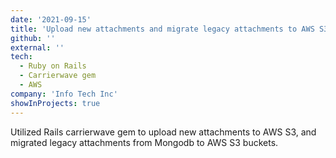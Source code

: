 ```yaml
---
date: '2021-09-15'
title: 'Upload new attachments and migrate legacy attachments to AWS S3'
github: ''
external: ''
tech:
  - Ruby on Rails
  - Carrierwave gem
  - AWS
company: 'Info Tech Inc'
showInProjects: true
---
```


Utilized Rails carrierwave gem to upload new attachments to AWS S3, and migrated legacy attachments from Mongodb to AWS S3 buckets.
